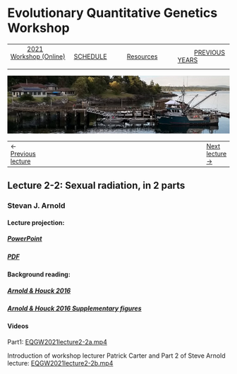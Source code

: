 
# Evolutionary Quantitative Genetics Workshop #

|        |        |        |    |
|--------|---------------------------------------------|--------------------|------------------------------------------|
| &nbsp;&nbsp;&nbsp;&nbsp;&nbsp;&nbsp;&nbsp;&nbsp;&nbsp; [2021 Workshop (Online)](/index.html) &nbsp;&nbsp;&nbsp;&nbsp;&nbsp;&nbsp;&nbsp;&nbsp;&nbsp; | &nbsp;&nbsp;&nbsp;&nbsp;&nbsp;&nbsp;&nbsp;&nbsp;&nbsp;&nbsp;&nbsp;&nbsp; [SCHEDULE](schedule.html) &nbsp;&nbsp;&nbsp;&nbsp;&nbsp;&nbsp;&nbsp;&nbsp;&nbsp; | &nbsp;&nbsp;&nbsp;&nbsp;&nbsp;&nbsp;&nbsp;&nbsp;&nbsp;&nbsp;&nbsp;&nbsp; [Resources](resources.html) &nbsp;&nbsp;&nbsp;&nbsp;&nbsp;&nbsp;&nbsp;&nbsp;&nbsp; | &nbsp;&nbsp;&nbsp;&nbsp;&nbsp;&nbsp;&nbsp;&nbsp;&nbsp; [PREVIOUS YEARS](previous.html) &nbsp;&nbsp;&nbsp;&nbsp;&nbsp;&nbsp; |


<div align="left">
<img src="/media/FHLimage2018b.jpg" alt="FHL waterfront in 2018">
</div>

<table><tr><td>&larr; <a href="lecture2-1.html">Previous lecture</a></td><td width="665">&nbsp;</td><td> <a href="lecture2-3.html">Next lecture &rarr;</a></td></tr></table>

  

## Lecture 2-2: Sexual radiation, in 2 parts ##

### Stevan J. Arnold ###
  
#### Lecture projection: ####

##### [PowerPoint](https://drive.google.com/file/d/1_kL5vgO3mOvwhv-Le-eykha6CqT6e3R8/view?usp=sharing) #####
##### [PDF](https://drive.google.com/file/d/18zf351TVUHY5MjGV3SXt_QjHCpSn0z64/view?usp=sharing) #####

#### Background reading: ####

##### [Arnold & Houck 2016](https://drive.google.com/file/d/1y7d4Sf4qQK-FLzEKnVlS-j0tkc7VxxXA/view?usp=sharing) #####
##### [Arnold & Houck 2016 Supplementary figures](https://drive.google.com/file/d/1IpMmpz8rTCZOj0o8nd5b5N1f2Vibiur3/view?usp=sharing) #####


#### Videos ####

Part1: [EQGW2021lecture2-2a.mp4](https://vimeo.com/574982792)

Introduction of workshop lecturer Patrick Carter and Part 2 of Steve Arnold lecture: [EQGW2021lecture2-2b.mp4](https://vimeo.com/574982815])



